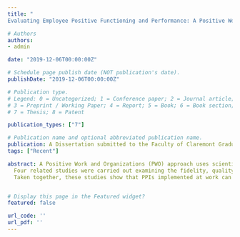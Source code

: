 ```yaml
---
title: "
Evaluating Employee Positive Functioning and Performance: A Positive Work and Organizations Approach"

# Authors
authors:
- admin

date: "2019-12-06T00:00:00Z"

# Schedule page publish date (NOT publication's date).
publishDate: "2019-12-06T00:00:00Z"

# Publication type.
# Legend: 0 = Uncategorized; 1 = Conference paper; 2 = Journal article;
# 3 = Preprint / Working Paper; 4 = Report; 5 = Book; 6 = Book section;
# 7 = Thesis; 8 = Patent

publication_types: ["7"]

# Publication name and optional abbreviated publication name.
publication: A Dissertation submitted to the Faculty of Claremont Graduate University
tags: ["Recent"]

abstract: A Positive Work and Organizations (PWO) approach uses scientific methods to improve the understanding of individual, team, and organizational well-being and performance (Warren, et al., 2017). One area of inquiry within the PWO approach involves designing and evaluating positive psychology interventions (PPIs) at work. The current research used a multi-phase exploratory sequential mixed method design to evaluate the effectiveness of PPIs at work using process evaluation, and tested a framework of employee positive functioning expanding on Seligman’s PERMA Theory of Well-Being (Seligman, 2011).
  Four related studies were carried out examining the fidelity, quality of implementation, and effectiveness of 22 PPIs at work, and testing the validity of a new Employee Positive Functioning (EPF) scale with more than 1,000 full-time employees. The ability of the EPF Scale to predict important work outcomes was also examined.
  Taken together, these studies show that PPIs implemented at work can be effective at improving employee well-being and organizational performance. They also show that the EPF scale exhibited convergent, discriminant, criterion, predictive, and incremental forms of validity with other well-being and performance measures, as well as measurement invariance across job functions. In addition, the EPF scale was predictive of important work outcomes, such as turnover intentions, job-related affective well-being, and individual, team, and organizational adaptivity, proactivity, and organizational proficiency. It is recommended that organizations consider using the validated EPF scale to determine the specific needs of their workforce, and to use this needs assessment to help tailor positive psychology interventions to be more effective in work settings. The benefits of multicomponent PPIs and the theoretical and practical implications of this study for the design and evaluation of future PPIs at work are discussed.


# Display this page in the Featured widget?
featured: false

url_code: ''
url_pdf: ''
---
```









